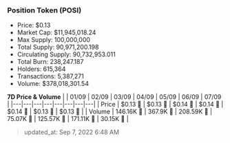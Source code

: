 
  ### Position Token (POSI)
  - Price: $0.13
  - Market Cap: $11,945,018.24
  - Max Supply: 100,000,000
  - Total Supply: 90,971,200.198
  - Circulating Supply: 90,732,953.011
  - Total Burn: 238,247.187
  - Holders: 615,364
  - Transactions: 5,387,271
  - Volume: $378,018,301.54

  **7D Price & Volume**
  | | 01&#x2F;09 | 02&#x2F;09 | 03&#x2F;09 | 04&#x2F;09 | 05&#x2F;09 | 06&#x2F;09 | 07&#x2F;09 |
  |---|---|---|---|---|---|---|---|
  | Price | $0.13 🔻 | $0.13 🚀 | $0.14 🚀 | $0.14 🚀 | $0.14 🚀 | $0.13 🔻 | $0.13 🔻 |
  | Volume | 146.16K 🔻 | 367.9K 🚀 | 208.59K 🔻 | 75.07K 🔻 | 125.57K 🚀 | 171.11K 🚀 | 30.15K 🔻 |

  > updated_at: Sep 7, 2022 6:48 AM

